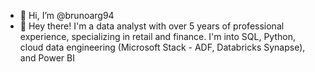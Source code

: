 - 👋 Hi, I’m @brunoarg94
- 👀 Hey there! I'm a data analyst with over 5 years of professional experience, specializing in retail and finance. I'm into SQL, Python, cloud data engineering (Microsoft Stack - ADF, Databricks Synapse), and Power BI


<!---
brunoarg94/brunoarg94 is a ✨ special ✨ repository because its `README.md` (this file) appears on your GitHub profile.
You can click the Preview link to take a look at your changes.
--->
